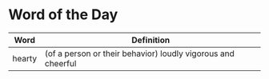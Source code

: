 # Word of the Day

|Word|Definition|
|---|---|
|hearty|(of a person or their behavior) loudly vigorous and cheerful|